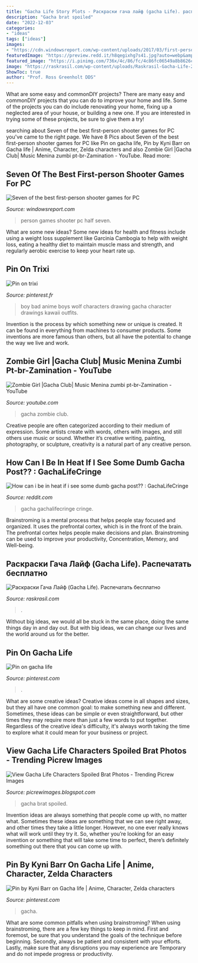 ```yaml
---
title: "Gacha Life Story Plots - Раскраски гача лайф (gacha Life). распечатать бесплатно"
description: "Gacha brat spoiled"
date: "2022-12-03"
categories:
- "ideas"
tags: ["ideas"]
images:
- "https://cdn.windowsreport.com/wp-content/uploads/2017/03/first-person-shooter6.jpg"
featuredImage: "https://preview.redd.it/h8qegixhg7s41.jpg?auto=webp&amp;s=3d0eb502633c8872b894463c66e0401e87df78b2"
featured_image: "https://i.pinimg.com/736x/4c/86/fc/4c86fc06549a8b8626caeab591a04985.jpg"
image: "https://raskrasil.com/wp-content/uploads/Raskrasil-Gacha-Life-25.jpg"
ShowToc: true
author: "Prof. Ross Greenholt DDS"
---
```



What are some easy and commonDIY projects?
There are many easy and commonDIY projects that you can do to improve your home and life. Some of the projects you can do include renovating your home, fixing up a neglected area of your house, or building a new one. If you are interested in trying some of these projects, be sure to give them a try!

	

		
searching about Seven of the best first-person shooter games for PC you've came to the right page. We have 8 Pics about Seven of the best first-person shooter games for PC like Pin on gacha life, Pin by Kyni Barr on Gacha life | Anime, Character, Zelda characters and also Zombie Girl |Gacha Club| Music Menina zumbi pt-br-Zamination - YouTube. Read more:
		
    
## Seven Of The Best First-person Shooter Games For PC

<img loading=lazy src="https://cdn.windowsreport.com/wp-content/uploads/2017/03/first-person-shooter6.jpg" onerror="this.onerror=null;this.src='https://tse3.mm.bing.net/th?id=OIP.8sEvX6yI-o_0Eo879zR37AHaEo&amp;pid=15.1';" alt="Seven of the best first-person shooter games for PC">

_Source: windowsreport.com_

>person games shooter pc half seven. 

	

What are some new ideas?
Some new ideas for health and fitness include using a weight loss supplement like Garcinia Cambogia to help with weight loss, eating a healthy diet to maintain muscle mass and strength, and regularly aerobic exercise to keep your heart rate up.

    
## Pin On Trixi

<img loading=lazy src="https://i.pinimg.com/736x/32/b6/69/32b669cb47d62f41c80e07c5814cbf21.jpg" onerror="this.onerror=null;this.src='https://tse3.mm.bing.net/th?id=OIP.aAHBDjC0MV3XWk92D1FtmgHaLY&amp;pid=15.1';" alt="Pin on trixi">

_Source: pinterest.fr_

>boy bad anime boys wolf characters drawing gacha character drawings kawaii outfits. 

	

Invention is the process by which something new or unique is created. It can be found in everything from machines to consumer products. Some inventions are more famous than others, but all have the potential to change the way we live and work.

    
## Zombie Girl |Gacha Club| Music Menina Zumbi Pt-br-Zamination - YouTube

<img loading=lazy src="https://i.ytimg.com/vi/axr_Uc77DIA/hqdefault.jpg" onerror="this.onerror=null;this.src='https://tse4.mm.bing.net/th?id=OIP.SZiWeXOiUrVdTLTfCEbNsQHaFj&amp;pid=15.1';" alt="Zombie Girl |Gacha Club| Music Menina zumbi pt-br-Zamination - YouTube">

_Source: youtube.com_

>gacha zombie club. 

	

Creative people are often categorized according to their medium of expression. Some artists create with words, others with images, and still others use music or sound. Whether it’s creative writing, painting, photography, or sculpture, creativity is a natural part of any creative person.

    
## How Can I Be In Heat If I See Some Dumb Gacha Post?? : GachaLifeCringe

<img loading=lazy src="https://preview.redd.it/h8qegixhg7s41.jpg?auto=webp&amp;s=3d0eb502633c8872b894463c66e0401e87df78b2" onerror="this.onerror=null;this.src='https://tse4.mm.bing.net/th?id=OIP.yftbqyJ7ryW6kYL1EECb3QHaHa&amp;pid=15.1';" alt="How can i be in heat if i see some dumb gacha post?? : GachaLifeCringe">

_Source: reddit.com_

>gacha gachalifecringe cringe. 

	

Brainstroming is a mental process that helps people stay focused and organized. It uses the prefrontal cortex, which is in the front of the brain. The prefrontal cortex helps people make decisions and plan. Brainstroming can be used to improve your productivity, Concentration, Memory, and Well-being.

    
## Раскраски Гача Лайф (Gacha Life). Распечатать бесплатно

<img loading=lazy src="https://raskrasil.com/wp-content/uploads/Raskrasil-Gacha-Life-25.jpg" onerror="this.onerror=null;this.src='https://tse4.mm.bing.net/th?id=OIP.UOugNJdGgdB-nv46Yszu4AHaEK&amp;pid=15.1';" alt="Раскраски Гача Лайф (Gacha Life). Распечатать бесплатно">

_Source: raskrasil.com_

>. 

	

Without big ideas, we would all be stuck in the same place, doing the same things day in and day out. But with big ideas, we can change our lives and the world around us for the better.

    
## Pin On Gacha Life

<img loading=lazy src="https://i.pinimg.com/736x/a8/eb/2d/a8eb2d820d36066eb637bda4c25d4016.jpg" onerror="this.onerror=null;this.src='https://tse1.mm.bing.net/th?id=OIP.lOKtTKreq0de4X8Uh5nuhQHaEK&amp;pid=15.1';" alt="Pin on gacha life">

_Source: pinterest.com_

>. 

	

What are some creative ideas?
Creative ideas come in all shapes and sizes, but they all have one common goal: to make something new and different. Sometimes, these ideas can be simple or even straightforward, but other times they may require more than just a few words to put together. Regardless of the creative idea's difficulty, it's always worth taking the time to explore what it could mean for your business or project.

    
## View Gacha Life Characters Spoiled Brat Photos - Trending Picrew Images

<img loading=lazy src="https://lh5.googleusercontent.com/proxy/f1eq2SUnOwzGTRIJnhb3CJFj--4H4WVEvhFITEFAESBTkHi2AA_o-x0GzPoLIjm3sJcMvg1nHwRcqCbEOa1jY-fbfUTScHgEUHPbs4OTVfMfQ1I8vwPJ6pH3dM4ttI9zcIrz_5NRjuhIXq9FULc3tiO3=w1200-h630-p-k-no-nu" onerror="this.onerror=null;this.src='https://tse2.mm.bing.net/th?id=OIP.TKDlHzSMJQNzjxSHraVZEAHaD4&amp;pid=15.1';" alt="View Gacha Life Characters Spoiled Brat Photos - Trending Picrew Images">

_Source: picrewimages.blogspot.com_

>gacha brat spoiled. 

	

Invention ideas are always something that people come up with, no matter what. Sometimes these ideas are something that we can see right away, and other times they take a little longer. However, no one ever really knows what will work until they try it. So, whether you’re looking for an easy invention or something that will take some time to perfect, there’s definitely something out there that you can come up with.

    
## Pin By Kyni Barr On Gacha Life | Anime, Character, Zelda Characters

<img loading=lazy src="https://i.pinimg.com/736x/4c/86/fc/4c86fc06549a8b8626caeab591a04985.jpg" onerror="this.onerror=null;this.src='https://tse3.mm.bing.net/th?id=OIP.O-PLMX-bA8TAKg6mgSvkRQHaEK&amp;pid=15.1';" alt="Pin by Kyni Barr on Gacha life | Anime, Character, Zelda characters">

_Source: pinterest.com_

>gacha. 

	

What are some common pitfalls when using brainstroming?
When using brainstroming, there are a few key things to keep in mind. First and foremost, be sure that you understand the goals of the technique before beginning. Secondly, always be patient and consistent with your efforts. Lastly, make sure that any disruptions you may experience are Temporary and do not impede progress or productivity.

